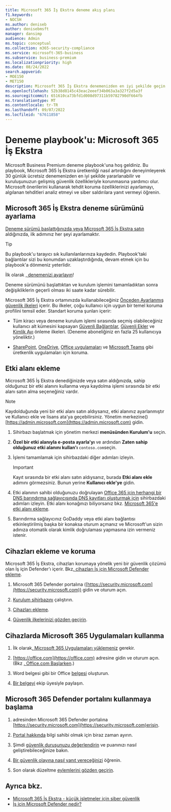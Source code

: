 ```yaml
---
title: Microsoft 365 İş Ekstra deneme akış planı
f1.keywords:
- NOCSH
ms.author: deniseb
author: denisebmsft
manager: dansimp
audience: Admin
ms.topic: conceptual
ms.collection: m365-security-compliance
ms.service: microsoft-365-business
ms.subservice: business-premium
ms.localizationpriority: high
ms.date: 08/24/2022
search.appverid:
- MOE150
- MET150
description: Microsoft 365 İş Ekstra denemenizden en iyi şekilde geçin. Temel üretkenlik ve güvenlik özelliklerinden bazılarını deneyin.
ms.openlocfilehash: 52b38d8145c43eac2eeef34b063a3a327f2d5a3f
ms.sourcegitcommit: 651610ca73bfd1d008d97311b59782790df664fb
ms.translationtype: MT
ms.contentlocale: tr-TR
ms.lasthandoff: 09/07/2022
ms.locfileid: "67611858"
---
```

# <a name="trial-playbook-microsoft-365-business-premium"></a>Deneme playbook'u: Microsoft 365 İş Ekstra

Microsoft Business Premium deneme playbook'una hoş geldiniz. Bu playbook, Microsoft 365 İş Ekstra üretkenliği nasıl artırdığını deneyimleyerek 30 günlük ücretsiz denemenizden en iyi şekilde yararlanabilir ve kuruluşunuzun gelişmiş güvenlik özellikleriyle korunmasına yardımcı olur. Microsoft önerilerini kullanarak tehdit koruma özelliklerinizi ayarlamayı, algılanan tehditleri analiz etmeyi ve siber saldırılara yanıt vermeyi öğrenin.

## <a name="set-up-the-microsoft-365-business-premium-trial"></a>Microsoft 365 İş Ekstra deneme sürümünü ayarlama

[Deneme sürümü başlattığınızda veya Microsoft 365 İş Ekstra satın](get-microsoft-365-business-premium.md) aldığınızda, ilk adımınız her şeyi ayarlamaktır.

> [!TIP]
> Bu playbook'u tarayıcı sık kullanılanlarınıza kaydedin. Playbook'taki bağlantılar sizi bu konumdan uzaklaştırdığında, devam etmek için bu playbook'a dönmeniz yeterlidir.

İlk olarak [, denemenizi ayarlayın](../business-premium/m365bp-setup.md)!

Deneme sürümünü başlattıktan ve kurulum işlemini tamamladıktan sonra değişikliklerin geçerli olması iki saate kadar sürebilir.

Microsoft 365 İş Ekstra ortamınızda kullanabileceğiniz [Önceden Ayarlanmış güvenlik ilkeleri](/security/office-365-security/preset-security-policies.md) içerir. Bu ilkeler, çoğu kullanıcı için uygun bir temel koruma profilini temsil eder. Standart koruma şunları içerir:

- Tüm kiracı veya deneme kurulum işlemi sırasında seçmiş olabileceğiniz kullanıcı alt kümesini kapsayan [Güvenli Bağlantılar](../security/office-365-security/safe-links.md), [Güvenli Ekler](../security/office-365-security/safe-attachments.md) ve [Kimlik Avı](../security/office-365-security/anti-phishing-protection.md) önleme ilkeleri. (Deneme aboneliğiniz en fazla 25 kullanıcıya yöneliktir.)

- [SharePoint](/sharepoint/introduction), [OneDrive](/onedrive/one-drive-quickstart-small-business), [Office uygulamaları](/deployoffice/about-microsoft-365-apps) ve [Microsoft Teams](/microsoftteams/teams-overview) gibi üretkenlik uygulamaları için koruma.

## <a name="add-a-domain"></a>Etki alanı ekleme

Microsoft 365 İş Ekstra denediğinizde veya satın aldığınızda, sahip olduğunuz bir etki alanını kullanma veya kaydolma işlemi sırasında bir etki alanı satın alma seçeneğiniz vardır.

> [!NOTE]
> Kaydolduğunda yeni bir etki alanı satın aldıysanız, etki alanınız ayarlanmıştır ve Kullanıcı ekle ve lisans ata'ya geçebilirsiniz. Yönetim merkezine()[https://admin.microsoft.com](https://admin.microsoft.com) gidin.

1. Sihirbazı başlatmak için yönetim merkezi **menüsünden Kurulum'u** seçin.

2. **Özel bir etki alanıyla e-posta ayarla'yı** ve ardından **Zaten sahip olduğunuz etki alanını kullan'ı** `contoso.com`seçin.

3. İşlemi tamamlamak için sihirbazdaki diğer adımları izleyin.

   > [!Important]
   > Kayıt sırasında bir etki alanı satın aldıysanız, burada **Etki alanı ekle** adımını görmezsiniz. Bunun yerine **Kullanıcı ekle'ye** gidin.

4. Etki alanının sahibi olduğunuzu doğrulayan [Office 365 için herhangi bir DNS barındırma sağlayıcısında DNS kayıtları oluşturmak için](/microsoft-365/admin/get-help-with-domains/create-dns-records-at-any-dns-hosting-provider) sihirbazdaki adımları izleyin. Etki alanı konağınızı biliyorsanız bkz. [Microsoft 365'e etki alanı ekleme](/microsoft-365/admin/setup/add-domain).

5. Barındırma sağlayıcınız GoDaddy veya etki alanı bağlantısı etkinleştirilmiş başka bir konaksa oturum açmanız ve Microsoft'un sizin adınıza otomatik olarak kimlik doğrulaması yapmasına izin vermeniz istenir.

## <a name="onboard-and-protect-devices"></a>Cihazları ekleme ve koruma

Microsoft 365 İş Ekstra, cihazları korumaya yönelik yeni bir güvenlik çözümü olan İş için Defender'ı içerir. Bkz[. cihazları İş için Microsoft Defender ekleme](../security/defender-business/mdb-onboard-devices.md).

1. Microsoft 365 Defender portalına ([https://security.microsoft.com](https://security.microsoft.com)) gidin ve oturum açın.

2. [Kurulum sihirbazını](../security/defender-business/mdb-use-wizard.md) çalıştırın.

3. [Cihazları ekleme](../security/defender-business/mdb-onboard-devices.md).

4. [Güvenlik ilkelerinizi gözden geçirin](../security/defender-business/mdb-configure-security-settings.md).

## <a name="use-microsoft-365-apps-on-devices"></a>Cihazlarda Microsoft 365 Uygulamaları kullanma

1. İlk olarak[, Microsoft 365 Uygulamaları yüklemeniz](m365bp-install-office-apps.md) gerekir.

2. [https://office.com](https://office.com) adresine gidin ve oturum açın. (Bkz [. Office.com Başlarken](https://support.microsoft.com/office/get-started-at-office-com-91a4ec74-67fe-4a84-a268-f6bdf3da1804).)

3. Word belgesi gibi bir Office [belgesi](https://support.microsoft.com/office/basic-tasks-in-word-87b3243c-b0bf-4a29-82aa-09a681999fdc) oluşturun.

4. [Bir belgeyi](https://support.microsoft.com/office/share-your-documents-651e1cb9-9a51-46dc-8d32-bdb7d928eedd) ekip üyesiyle paylaşın.

## <a name="start-using-the-microsoft-365-defender-portal"></a>Microsoft 365 Defender portalını kullanmaya başlama 

1. adresinden Microsoft 365 Defender portalına [https://security.microsoft.com](https://security.microsoft.com)erişin.

2. [Portal hakkında](../security/defender-business/mdb-get-started.md) bilgi sahibi olmak için biraz zaman ayırın.

3. Şimdi [güvenlik duruşunuzu değerlendirin](../security/defender/microsoft-secure-score.md) ve puanınızı nasıl geliştirebileceğinize bakın.

4. [Bir güvenlik olayına nasıl yanıt vereceğinizi](../security/defender-business/mdb-respond-mitigate-threats.md) öğrenin.

5. Son olarak düzeltme [eylemlerini gözden geçirin](../security/defender-business/mdb-review-remediation-actions.md).

## <a name="see-also"></a>Ayrıca bkz.

- [Microsoft 365 İş Ekstra - küçük işletmeler için siber güvenlik](index.md)
- [İş için Microsoft Defender nedir?](../security/defender-business/mdb-overview.md)

